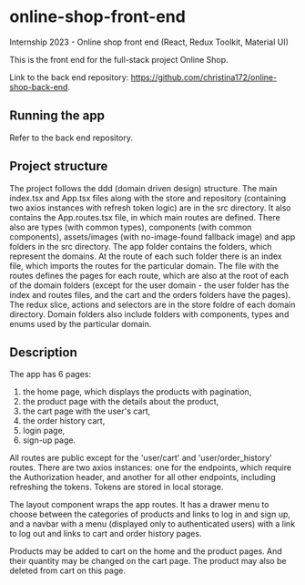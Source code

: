# online-shop-front-end
Internship 2023 - Online shop front end (React, Redux Toolkit, Material UI)

This is the front end for the full-stack project Online Shop.

Link to the back end repository: https://github.com/christina172/online-shop-back-end.

## Running the app

Refer to the back end repository.

## Project structure

The project follows the ddd (domain driven design) structure. The main index.tsx and App.tsx files along with the store and repository (containing two axios instances with refresh token logic) are in the src directory. It also contains the App.routes.tsx file, in which main routes are defined. There also are types (with common types), components (with common components), assets/images (with no-image-found fallback image) and app folders in the src directory. The app folder contains the folders, which represent the domains. At the route of each such folder there is an index file, which imports the routes for the particular domain. The file with the routes defines the pages for each route, which are also at the root of each of the domain folders (except for the user domain  - the user folder has the index and routes files, and the cart and the orders folders have the pages). The redux slice, actions and selectors are in the store foldre of each domain directory. Domain folders also include folders with components, types and enums used by the particular domain.

## Description

The app has 6 pages: 
1. the home page, which displays the products with pagination,
2. the product page with the details about the product,
3. the cart page with the user's cart,
4. the order history cart,
5. login page,
6. sign-up page.

All routes are public except for the 'user/cart' and 'user/order_history' routes. There are two axios instances: one for the endpoints, which require the Authorization header, and another for all other endpoints, including refreshing the tokens. Tokens are stored in local storage.

The layout component wraps the app routes. It has a drawer menu to choose between the categories of products and links to log in and sign up, and a navbar with a menu (displayed only to authenticated users) with a link to log out and links to cart and order history pages.

Products may be added to cart on the home and the product pages. And their quantity may be changed on the cart page. The product may also be deleted from cart on this page.

